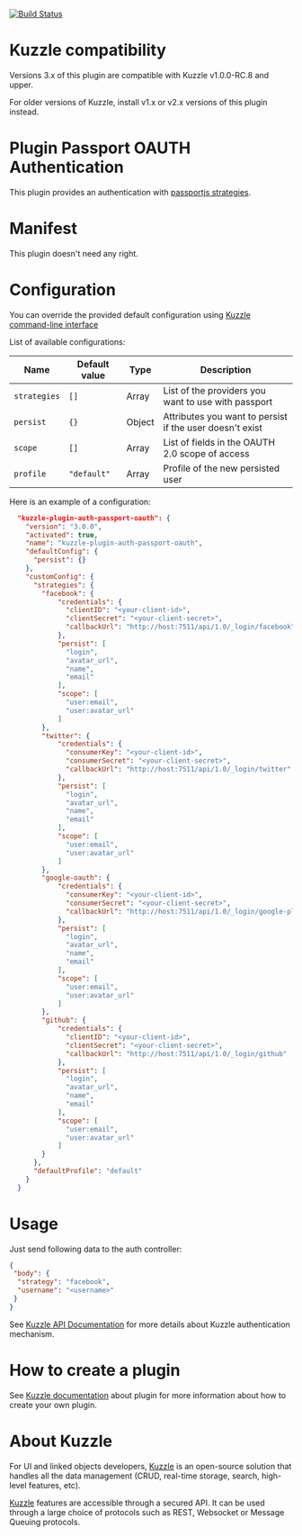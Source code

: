 [![Build Status](https://travis-ci.org/kuzzleio/kuzzle-plugin-auth-passport-oauth.svg?branch=master)](https://travis-ci.org/kuzzleio/kuzzle-plugin-auth-passport-oauth)

# Kuzzle compatibility

Versions 3.x of this plugin are compatible with Kuzzle v1.0.0-RC.8 and upper.

For older versions of Kuzzle, install v1.x or v2.x versions of this plugin instead.

# Plugin Passport OAUTH Authentication

This plugin provides an authentication with [passportjs strategies](http://passportjs.org/docs).

# Manifest

This plugin doesn't need any right.

# Configuration

You can override the provided default configuration using [Kuzzle command-line interface](http://kuzzle.io/guide/#managing-plugins-using-the-cli)

List of available configurations:

| Name | Default value | Type | Description                 |
|------|---------------|-----------|-----------------------------|
| ``strategies`` | ``[]`` | Array | List of the providers you want to use with passport |
| ``persist`` | ``{}`` | Object | Attributes you want to persist if the user doesn't exist |
| ``scope`` | ``[]`` | Array | List of fields in the OAUTH 2.0 scope of access |
| ``profile`` | ``"default"`` | Array | Profile of the new persisted user |

Here is an example of a configuration:

```json
  "kuzzle-plugin-auth-passport-oauth": {
    "version": "3.0.0",
    "activated": true,
    "name": "kuzzle-plugin-auth-passport-oauth",
    "defaultConfig": {
      "persist": {}
    },
    "customConfig": {
      "strategies": {
        "facebook": {
            "credentials": {
              "clientID": "<your-client-id>",
              "clientSecret": "<your-client-secret>",
              "callbackUrl": "http://host:7511/api/1.0/_login/facebook"
            },
            "persist": [
              "login",
              "avatar_url",
              "name",
              "email"
            ],
            "scope": [
              "user:email",
              "user:avatar_url"
            ]
        },
        "twitter": {
            "credentials": {
              "consumerKey": "<your-client-id>",
              "consumerSecret": "<your-client-secret>",
              "callbackUrl": "http://host:7511/api/1.0/_login/twitter"
            },
            "persist": [
              "login",
              "avatar_url",
              "name",
              "email"
            ],
            "scope": [
              "user:email",
              "user:avatar_url"
            ]
        },
        "google-oauth": {
            "credentials": {
              "consumerKey": "<your-client-id>",
              "consumerSecret": "<your-client-secret>",
              "callbackUrl": "http://host:7511/api/1.0/_login/google-plus"
            },
            "persist": [
              "login",
              "avatar_url",
              "name",
              "email"
            ],
            "scope": [
              "user:email",
              "user:avatar_url"
            ]
        },
        "github": {
            "credentials": {
              "clientID": "<your-client-id>",
              "clientSecret": "<your-client-secret>",
              "callbackUrl": "http://host:7511/api/1.0/_login/github"
            },
            "persist": [
              "login",
              "avatar_url",
              "name",
              "email"
            ],
            "scope": [
              "user:email",
              "user:avatar_url"
            ]
        }
      },
      "defaultProfile": "default"
    }
  }
```

# Usage

Just send following data to the auth controller:

```json
{
 "body": {
  "strategy": "facebook",
  "username": "<username>"
 }
}
```

See [Kuzzle API Documentation](http://kuzzleio.github.io/kuzzle-api-documentation/#auth-controller) for more details about Kuzzle authentication mechanism.

# How to create a plugin

See [Kuzzle documentation](https://github.com/kuzzleio/kuzzle/blob/master/docs/plugins.md) about plugin for more information about how to create your own plugin.

# About Kuzzle

For UI and linked objects developers, [Kuzzle](https://github.com/kuzzleio/kuzzle) is an open-source solution that handles all the data management
(CRUD, real-time storage, search, high-level features, etc).

[Kuzzle](https://github.com/kuzzleio/kuzzle) features are accessible through a secured API. It can be used through a large choice of protocols such as REST, Websocket or Message Queuing protocols.
